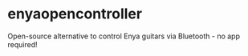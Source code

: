 # enyaopencontroller
Open-source alternative to control Enya guitars via Bluetooth - no app required!
